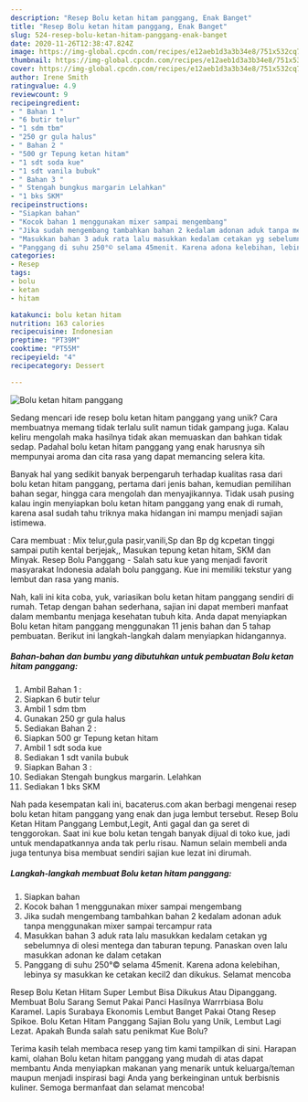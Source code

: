 ```yaml
---
description: "Resep Bolu ketan hitam panggang, Enak Banget"
title: "Resep Bolu ketan hitam panggang, Enak Banget"
slug: 524-resep-bolu-ketan-hitam-panggang-enak-banget
date: 2020-11-26T12:38:47.824Z
image: https://img-global.cpcdn.com/recipes/e12aeb1d3a3b34e8/751x532cq70/bolu-ketan-hitam-panggang-foto-resep-utama.jpg
thumbnail: https://img-global.cpcdn.com/recipes/e12aeb1d3a3b34e8/751x532cq70/bolu-ketan-hitam-panggang-foto-resep-utama.jpg
cover: https://img-global.cpcdn.com/recipes/e12aeb1d3a3b34e8/751x532cq70/bolu-ketan-hitam-panggang-foto-resep-utama.jpg
author: Irene Smith
ratingvalue: 4.9
reviewcount: 9
recipeingredient:
- " Bahan 1 "
- "6 butir telur"
- "1 sdm tbm"
- "250 gr gula halus"
- " Bahan 2 "
- "500 gr Tepung ketan hitam"
- "1 sdt soda kue"
- "1 sdt vanila bubuk"
- " Bahan 3 "
- " Stengah bungkus margarin Lelahkan"
- "1 bks SKM"
recipeinstructions:
- "Siapkan bahan"
- "Kocok bahan 1 menggunakan mixer sampai mengembang"
- "Jika sudah mengembang tambahkan bahan 2 kedalam adonan aduk tanpa menggunakan mixer sampai tercampur rata"
- "Masukkan bahan 3 aduk rata lalu masukkan kedalam cetakan yg sebelumnya di olesi mentega dan taburan tepung. Panaskan oven lalu masukkan adonan ke dalam cetakan"
- "Panggang di suhu 250°© selama 45menit. Karena adona kelebihan, lebinya sy masukkan ke cetakan kecil2 dan dikukus. Selamat mencoba"
categories:
- Resep
tags:
- bolu
- ketan
- hitam

katakunci: bolu ketan hitam 
nutrition: 163 calories
recipecuisine: Indonesian
preptime: "PT39M"
cooktime: "PT55M"
recipeyield: "4"
recipecategory: Dessert

---
```



![Bolu ketan hitam panggang](https://img-global.cpcdn.com/recipes/e12aeb1d3a3b34e8/751x532cq70/bolu-ketan-hitam-panggang-foto-resep-utama.jpg)

Sedang mencari ide resep bolu ketan hitam panggang yang unik? Cara membuatnya memang tidak terlalu sulit namun tidak gampang juga. Kalau keliru mengolah maka hasilnya tidak akan memuaskan dan bahkan tidak sedap. Padahal bolu ketan hitam panggang yang enak harusnya sih mempunyai aroma dan cita rasa yang dapat memancing selera kita.

Banyak hal yang sedikit banyak berpengaruh terhadap kualitas rasa dari bolu ketan hitam panggang, pertama dari jenis bahan, kemudian pemilihan bahan segar, hingga cara mengolah dan menyajikannya. Tidak usah pusing kalau ingin menyiapkan bolu ketan hitam panggang yang enak di rumah, karena asal sudah tahu triknya maka hidangan ini mampu menjadi sajian istimewa.

Cara membuat : Mix telur,gula pasir,vanili,Sp dan Bp dg kcpetan tinggi sampai putih kental berjejak,, Masukan tepung ketan hitam, SKM dan Minyak. Resep Bolu Panggang - Salah satu kue yang menjadi favorit masyarakat Indonesia adalah bolu panggang. Kue ini memiliki tekstur yang lembut dan rasa yang manis.


Nah, kali ini kita coba, yuk, variasikan bolu ketan hitam panggang sendiri di rumah. Tetap dengan bahan sederhana, sajian ini dapat memberi manfaat dalam membantu menjaga kesehatan tubuh kita. Anda dapat menyiapkan Bolu ketan hitam panggang menggunakan 11 jenis bahan dan 5 tahap pembuatan. Berikut ini langkah-langkah dalam menyiapkan hidangannya.

<!--inarticleads1-->

##### Bahan-bahan dan bumbu yang dibutuhkan untuk pembuatan Bolu ketan hitam panggang:

1. Ambil  Bahan 1 :
1. Siapkan 6 butir telur
1. Ambil 1 sdm tbm
1. Gunakan 250 gr gula halus
1. Sediakan  Bahan 2 :
1. Siapkan 500 gr Tepung ketan hitam
1. Ambil 1 sdt soda kue
1. Sediakan 1 sdt vanila bubuk
1. Siapkan  Bahan 3 :
1. Sediakan  Stengah bungkus margarin. Lelahkan
1. Sediakan 1 bks SKM


Nah pada kesempatan kali ini, bacaterus.com akan berbagi mengenai resep bolu ketan hitam panggang yang enak dan juga lembut tersebut. Resep Bolu Ketan Hitam Panggang Lembut,Legit, Anti gagal dan ga seret di tenggorokan. Saat ini kue bolu ketan tengah banyak dijual di toko kue, jadi untuk mendapatkannya anda tak perlu risau. Namun selain membeli anda juga tentunya bisa membuat sendiri sajian kue lezat ini dirumah. 

<!--inarticleads2-->

##### Langkah-langkah membuat Bolu ketan hitam panggang:

1. Siapkan bahan
1. Kocok bahan 1 menggunakan mixer sampai mengembang
1. Jika sudah mengembang tambahkan bahan 2 kedalam adonan aduk tanpa menggunakan mixer sampai tercampur rata
1. Masukkan bahan 3 aduk rata lalu masukkan kedalam cetakan yg sebelumnya di olesi mentega dan taburan tepung. Panaskan oven lalu masukkan adonan ke dalam cetakan
1. Panggang di suhu 250°© selama 45menit. Karena adona kelebihan, lebinya sy masukkan ke cetakan kecil2 dan dikukus. Selamat mencoba


Resep Bolu Ketan Hitam Super Lembut Bisa Dikukus Atau Dipanggang. Membuat Bolu Sarang Semut Pakai Panci Hasilnya Warrrbiasa Bolu Karamel. Lapis Surabaya Ekonomis Lembut Banget Pakai Otang Resep Spikoe. Bolu Ketan Hitam Panggang Sajian Bolu yang Unik, Lembut Lagi Lezat. Apakah Bunda salah satu penikmat Kue Bolu? 

Terima kasih telah membaca resep yang tim kami tampilkan di sini. Harapan kami, olahan Bolu ketan hitam panggang yang mudah di atas dapat membantu Anda menyiapkan makanan yang menarik untuk keluarga/teman maupun menjadi inspirasi bagi Anda yang berkeinginan untuk berbisnis kuliner. Semoga bermanfaat dan selamat mencoba!
